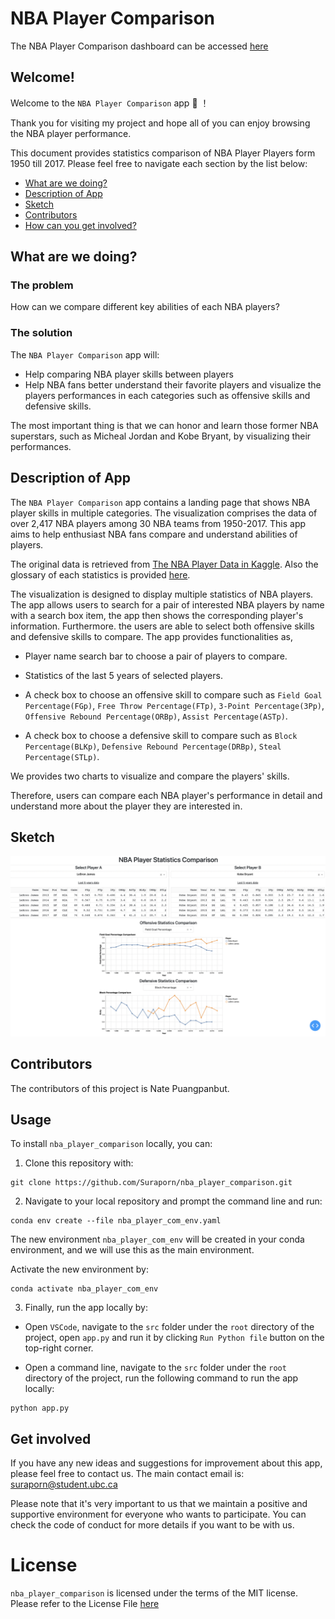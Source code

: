 # NBA Player Comparison

The NBA Player Comparison dashboard can be accessed [here](https://nba-player-comparison.onrender.com)


## Welcome!

Welcome to the `NBA Player Comparison` app  :confetti_ball:  ！

Thank you for visiting my project and hope all of you can enjoy browsing the NBA player performance.

This document provides statistics comparison of NBA Player Players form 1950 till 2017. Please feel free to navigate each section by the list below: 

* [What are we doing?](#what-are-we-doing)
* [Description of App](#description-of-app)
* [Sketch](#sketch)
* [Contributors](#contributors)
* [How can you get involved?](#get-involved)

## What are we doing?

### The problem

How can we compare different key abilities of each NBA players?

### The solution

The `NBA Player Comparison` app will:

* Help comparing NBA player skills between players
* Help NBA fans better understand their favorite players and visualize the players performances in each categories such as offensive skills and defensive skills.

The most important thing is that we can honor and learn those former NBA superstars, such as Micheal Jordan and Kobe Bryant, by visualizing their performances.

## Description of App

The `NBA Player Comparison` app contains a landing page that shows NBA player skills in multiple categories. The visualization comprises the data of over 2,417 NBA players among 30 NBA teams from 1950-2017. This app aims to help enthusiast NBA fans compare and understand abilities of players. 

The original data is retrieved from [The NBA Player Data in Kaggle](https://www.kaggle.com/datasets/drgilermo/nba-players-stats?select=Seasons_Stats.csv). Also the glossary of each statistics is provided [here](https://www.basketball-reference.com/about/glossary.html).

The visualization is designed to display multiple statistics of NBA players. The app allows users to search for a pair of interested NBA players by name with a search box item, the app then shows the corresponding player's information. Furthermore. the users are able to select both offensive skills and defensive skills to compare. The app provides functionalities as,

- Player name search bar to choose a pair of players to compare.

- Statistics of the last 5 years of selected players.

- A check box to choose an offensive skill to compare such as `Field Goal Percentage(FGp)`, `Free Throw Percentage(FTp)`, `3-Point Percentage(3Pp)`, `Offensive Rebound Percentage(ORBp)`, `Assist Percentage(ASTp)`.

- A check box to choose a defensive skill to compare such as `Block Percentage(BLKp)`, `Defensive Rebound Percentage(DRBp)`, `Steal Percentage(STLp)`.

We provides two charts to visualize and compare the players' skills.

Therefore, users can compare each NBA player's performance in detail and understand more about the player they are interested in.


## Sketch
<img src="img/dashboard_design_version2.png">

## Contributors
The contributors of this project is Nate Puangpanbut.

## Usage

To install `nba_player_comparison` locally, you can:

1. Clone this repository with:

```
git clone https://github.com/Suraporn/nba_player_comparison.git
```

2. Navigate to your local repository and prompt the command line and run:

```
conda env create --file nba_player_com_env.yaml
```

The new environment `nba_player_com_env` will be created in your conda environment, and we will use this as the main environment.

Activate the new environment by:
```
conda activate nba_player_com_env
```

3. Finally, run the app locally by: 

- Open `VSCode`, navigate to the `src` folder under the `root` directory of the project, open `app.py` and run it by clicking `Run Python file` button on the top-right corner.

- Open a command line, navigate to the `src` folder under the `root` directory of the project, run the following command to run the app locally:

```
python app.py
```

## Get involved 

If you have any new ideas and suggestions for improvement about this app, please feel free to contact us. The main contact email is: suraporn@student.ubc.ca

Please note that it's very important to us that we maintain a positive and supportive environment for everyone who wants to participate. You can check the code of conduct for more details if you want to be with us.

# License
`nba_player_comparison` is licensed under the terms of the MIT license.
Please refer to the License File [here](https://github.com/Suraporn/nba_player_comparison/blob/main/LICENSE)
